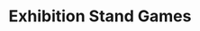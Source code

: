 ---
title: "Exhibition Stand Games"
url: /burton-on-trent/exhibition-stand-games/
shop: Partyzubehör
---